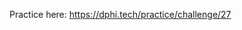 <p>Practice here:&nbsp;<a href="https://dphi.tech/practice/challenge/27">https://dphi.tech/practice/challenge/27</a></p>